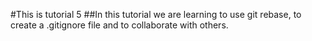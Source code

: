 #This is tutorial 5
##In this tutorial we are learning to use git rebase, to create a .gitignore file and to collaborate with others.